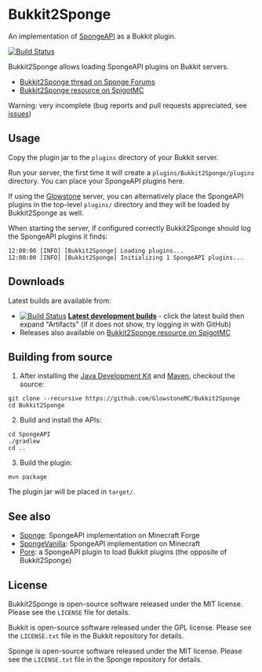 Bukkit2Sponge
=============

An implementation of [SpongeAPI](https://github.com/SpongePowered/SpongeAPI) as a Bukkit plugin.

[![Build Status](https://circleci.com/gh/GlowstonePlusPlus/Bukkit2Sponge/tree/master.png)](https://circleci.com/gh/GlowstonePlusPlus/Bukkit2Sponge/tree/master)

Bukkit2Sponge allows loading SpongeAPI plugins on Bukkit servers.

* [Bukkit2Sponge thread on Sponge Forums](https://forums.spongepowered.org/t/bukkit2sponge-an-implementation-of-spongeapi-for-bukkit-servers/6747)
* [Bukkit2Sponge resource on SpigotMC](http://www.spigotmc.org/resources/bukkit2sponge.6368/)

Warning: very incomplete (bug reports and pull requests appreciated, see [issues](https://github.com/GlowstonePlusPlus/Bukkit2Sponge/issues))

Usage
-----

Copy the plugin jar to the `plugins` directory of your Bukkit server.

Run your server, the first time it will create a `plugins/Bukkit2Sponge/plugins` directory.
You can place your SpongeAPI plugins here.

If using the [Glowstone](https://github.com/GlowstoneMC/Glowstone)
server, you can alternatively place the SpongeAPI plugins in the top-level `plugins/` directory
and they will be loaded by Bukkit2Sponge as well.

When starting the server, if configured correctly Bukkit2Sponge should log the SpongeAPI plugins it finds:

```
12:00:00 [INFO] [Bukkit2Sponge] Loading plugins...
12:00:00 [INFO] [Bukkit2Sponge] Initializing 1 SpongeAPI plugins...
```

Downloads
---------

Latest builds are available from:

* [![Build Status](https://circleci.com/gh/GlowstonePlusPlus/Bukkit2Sponge/tree/master.png)](https://circleci.com/gh/GlowstoneMC/Bukkit2Sponge/tree/master) **[Latest development builds](https://circleci.com/gh/GlowstoneMC/Bukkit2Sponge/tree/master)** - click the latest build then expand "Artifacts" (if it does not show, try logging in with GitHub)
* Releases also available on [Bukkit2Sponge resource on SpigotMC](http://www.spigotmc.org/resources/bukkit2sponge.6368/)


Building from source
--------------------

1.  After installing the
[Java Development Kit](http://oracle.com/technetwork/java/javase/downloads) and
[Maven](https://maven.apache.org), checkout the source:

```
git clone --recursive https://github.com/GlowstoneMC/Bukkit2Sponge
cd Bukkit2Sponge
```

2. Build and install the APIs:

```
cd SpongeAPI
./gradlew
cd ..
```

3. Build the plugin:

```
mvn package
```

The plugin jar will be placed in `target/`.


See also
--------

* [Sponge](https://github.com/SpongePowered/Sponge): SpongeAPI implementation on Minecraft Forge
* [SpongeVanilla](https://github.com/SpongePowered/SpongeVanilla): SpongeAPI implementation on Minecraft
* [Pore](https://github.com/LapisBlue/Pore): a SpongeAPI plugin to load Bukkit plugins (the opposite of Bukkit2Sponge)

License
-------

Bukkit2Sponge is open-source software released under the MIT license. Please see
the `LICENSE` file for details.

Bukkit is open-source software released under the GPL license. Please see
the `LICENSE.txt` file in the Bukkit repository for details.

Sponge is open-source software released under the MIT license. Please see 
the `LICENSE.txt` file in the Sponge repository for details.
